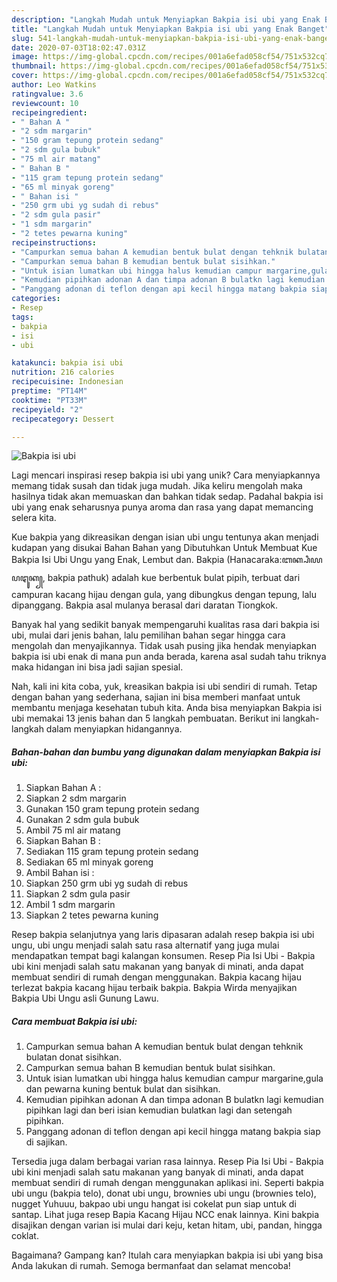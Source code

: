 ```yaml
---
description: "Langkah Mudah untuk Menyiapkan Bakpia isi ubi yang Enak Banget"
title: "Langkah Mudah untuk Menyiapkan Bakpia isi ubi yang Enak Banget"
slug: 541-langkah-mudah-untuk-menyiapkan-bakpia-isi-ubi-yang-enak-banget
date: 2020-07-03T18:02:47.031Z
image: https://img-global.cpcdn.com/recipes/001a6efad058cf54/751x532cq70/bakpia-isi-ubi-foto-resep-utama.jpg
thumbnail: https://img-global.cpcdn.com/recipes/001a6efad058cf54/751x532cq70/bakpia-isi-ubi-foto-resep-utama.jpg
cover: https://img-global.cpcdn.com/recipes/001a6efad058cf54/751x532cq70/bakpia-isi-ubi-foto-resep-utama.jpg
author: Leo Watkins
ratingvalue: 3.6
reviewcount: 10
recipeingredient:
- " Bahan A "
- "2 sdm margarin"
- "150 gram tepung protein sedang"
- "2 sdm gula bubuk"
- "75 ml air matang"
- " Bahan B "
- "115 gram tepung protein sedang"
- "65 ml minyak goreng"
- " Bahan isi "
- "250 grm ubi yg sudah di rebus"
- "2 sdm gula pasir"
- "1 sdm margarin"
- "2 tetes pewarna kuning"
recipeinstructions:
- "Campurkan semua bahan A kemudian bentuk bulat dengan tehknik bulatan donat sisihkan."
- "Campurkan semua bahan B kemudian bentuk bulat sisihkan."
- "Untuk isian lumatkan ubi hingga halus kemudian campur margarine,gula dan pewarna kuning bentuk bulat dan sisihkan."
- "Kemudian pipihkan adonan A dan timpa adonan B bulatkn lagi kemudian pipihkan lagi dan beri isian kemudian bulatkan lagi dan setengah pipihkan."
- "Panggang adonan di teflon dengan api kecil hingga matang bakpia siap di sajikan."
categories:
- Resep
tags:
- bakpia
- isi
- ubi

katakunci: bakpia isi ubi 
nutrition: 216 calories
recipecuisine: Indonesian
preptime: "PT14M"
cooktime: "PT33M"
recipeyield: "2"
recipecategory: Dessert

---
```



![Bakpia isi ubi](https://img-global.cpcdn.com/recipes/001a6efad058cf54/751x532cq70/bakpia-isi-ubi-foto-resep-utama.jpg)

Lagi mencari inspirasi resep bakpia isi ubi yang unik? Cara menyiapkannya memang tidak susah dan tidak juga mudah. Jika keliru mengolah maka hasilnya tidak akan memuaskan dan bahkan tidak sedap. Padahal bakpia isi ubi yang enak seharusnya punya aroma dan rasa yang dapat memancing selera kita.

Kue bakpia yang dikreasikan dengan isian ubi ungu tentunya akan menjadi kudapan yang disukai Bahan Bahan yang Dibutuhkan Untuk Membuat Kue Bakpia Isi Ubi Ungu yang Enak, Lembut dan. Bakpia (Hanacaraka:ꦧꦏ꧀ꦥꦶꦪ ꦥꦛꦸꦏ꧀, bakpia pathuk) adalah kue berbentuk bulat pipih, terbuat dari campuran kacang hijau dengan gula, yang dibungkus dengan tepung, lalu dipanggang. Bakpia asal mulanya berasal dari daratan Tiongkok.

Banyak hal yang sedikit banyak mempengaruhi kualitas rasa dari bakpia isi ubi, mulai dari jenis bahan, lalu pemilihan bahan segar hingga cara mengolah dan menyajikannya. Tidak usah pusing jika hendak menyiapkan bakpia isi ubi enak di mana pun anda berada, karena asal sudah tahu triknya maka hidangan ini bisa jadi sajian spesial.


Nah, kali ini kita coba, yuk, kreasikan bakpia isi ubi sendiri di rumah. Tetap dengan bahan yang sederhana, sajian ini bisa memberi manfaat untuk membantu menjaga kesehatan tubuh kita. Anda bisa menyiapkan Bakpia isi ubi memakai 13 jenis bahan dan 5 langkah pembuatan. Berikut ini langkah-langkah dalam menyiapkan hidangannya.

<!--inarticleads1-->

##### Bahan-bahan dan bumbu yang digunakan dalam menyiapkan Bakpia isi ubi:

1. Siapkan  Bahan A :
1. Siapkan 2 sdm margarin
1. Gunakan 150 gram tepung protein sedang
1. Gunakan 2 sdm gula bubuk
1. Ambil 75 ml air matang
1. Siapkan  Bahan B :
1. Sediakan 115 gram tepung protein sedang
1. Sediakan 65 ml minyak goreng
1. Ambil  Bahan isi :
1. Siapkan 250 grm ubi yg sudah di rebus
1. Siapkan 2 sdm gula pasir
1. Ambil 1 sdm margarin
1. Siapkan 2 tetes pewarna kuning


Resep bakpia selanjutnya yang laris dipasaran adalah resep bakpia isi ubi ungu, ubi ungu menjadi salah satu rasa alternatif yang juga mulai mendapatkan tempat bagi kalangan konsumen. Resep Pia Isi Ubi - Bakpia ubi kini menjadi salah satu makanan yang banyak di minati, anda dapat membuat sendiri di rumah dengan menggunakan. Bakpia kacang hijau terlezat bakpia kacang hijau terbaik bakpia. Bakpia Wirda menyajikan Bakpia Ubi Ungu asli Gunung Lawu. 

<!--inarticleads2-->

##### Cara membuat Bakpia isi ubi:

1. Campurkan semua bahan A kemudian bentuk bulat dengan tehknik bulatan donat sisihkan.
1. Campurkan semua bahan B kemudian bentuk bulat sisihkan.
1. Untuk isian lumatkan ubi hingga halus kemudian campur margarine,gula dan pewarna kuning bentuk bulat dan sisihkan.
1. Kemudian pipihkan adonan A dan timpa adonan B bulatkn lagi kemudian pipihkan lagi dan beri isian kemudian bulatkan lagi dan setengah pipihkan.
1. Panggang adonan di teflon dengan api kecil hingga matang bakpia siap di sajikan.


Tersedia juga dalam berbagai varian rasa lainnya. Resep Pia Isi Ubi - Bakpia ubi kini menjadi salah satu makanan yang banyak di minati, anda dapat membuat sendiri di rumah dengan menggunakan aplikasi ini. Seperti bakpia ubi ungu (bakpia telo), donat ubi ungu, brownies ubi ungu (brownies telo), nugget Yuhuuu, bakpao ubi ungu hangat isi cokelat pun siap untuk di santap. Lihat juga resep Bapia Kacang Hijau NCC enak lainnya. Kini bakpia disajikan dengan varian isi mulai dari keju, ketan hitam, ubi, pandan, hingga coklat. 

Bagaimana? Gampang kan? Itulah cara menyiapkan bakpia isi ubi yang bisa Anda lakukan di rumah. Semoga bermanfaat dan selamat mencoba!
